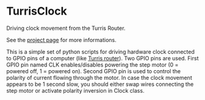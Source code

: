 TurrisClock
===========

Driving clock movement from the Turris Router.

See the [project page](http://oskar456.github.io/turrisclock/) for more informations.

This is a simple set of python scripts for driving hardware clock connected to GPIO pins of a computer
(like [Turris router](https://www.turris.cz/)). Two GPIO pins are used. First GPIO pin named CLK enables/disables
powering the step motor (0 = powered off, 1 = powered on). Second GPIO pin is used to control the polarity of
current flowing through the motor. In case the clock movement appears to be 1 second slow, you should
either swap wires connecting the step motor or activate polarity inversion in Clock class.
